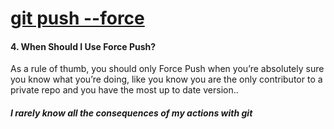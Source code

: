 # [git push --force](https://www.git-tower.com/blog/force-push-in-git/)

#### 4. When Should I Use Force Push?

As a rule of thumb, you should only Force Push when you’re absolutely sure you know what you’re doing, like you know you are the only contributor to a private repo and you have the most up to date version..

##### I rarely know all the consequences of my actions with git

